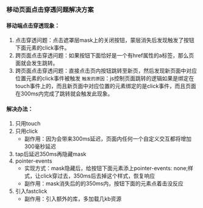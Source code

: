 ### 移动页面点击穿透问题解决方案

#### 移动端点击穿透现象：
1. 点击穿透问题：点击遮罩层mask上的关闭按钮，蒙层消失后发现触发了按钮下面元素的click事件。
2. 跨页面点击穿透问题：如果按钮下面恰好是一个有href属性的a标签，那么页面就会发生跳转。
3. 跨页面点击穿透问题：直接点击页内按钮跳转至新页，然后发现新页面中对应位置元素的click事件被触发
`触发的原因`：js控制页面跳转的逻辑如果是绑定在touch事件上的，而且新页面中对应位置的元素绑定的是click事件，而且页面在300ms内完成了跳转就会触发此现象。


#### 解决办法：
1. 只用touch
2. 只用click
    - 副作用：因为会带来300ms延迟，页面内任何一个自定义交互都将增加300毫秒延迟
3. tap后延迟350ms再隐藏mask
4. pointer-events
    - 实现方式：mask隐藏后，给按钮下面元素添上pointer-events: none;样式，让click穿过去，350ms后去掉这个样式，恢复响应
    - 副作用：mask消失后的的350ms内，按钮下面的元素点着击没反应
5. 引入fastclick
    - 副作用：引入额外的库，多加载几kb资源
